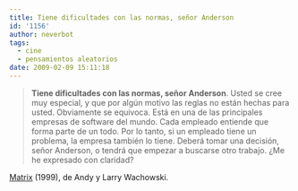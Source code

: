 ```yaml
---
title: Tiene dificultades con las normas, señor Anderson
id: '1156'
author: neverbot
tags:
  - cine
  - pensamientos aleatorios
date: 2009-02-09 15:11:18
---
```


> **Tiene dificultades con las normas, señor Anderson**. Usted se cree muy especial, y que por algún motivo las reglas no están hechas para usted. Obviamente se equivoca. Está en una de las principales empresas de software del mundo. Cada empleado entiende que forma parte de un todo. Por lo tanto, si un empleado tiene un problema, la empresa también lo tiene. Deberá tomar una decisión, señor Anderson, o tendrá que empezar a buscarse otro trabajo. ¿Me he expresado con claridad?

[Matrix](http://www.imdb.com/title/tt0133093/) (1999), de Andy y Larry Wachowski.
